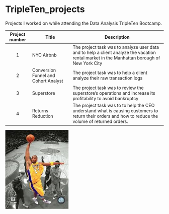 # TripleTen_projects
Projects I worked on while attending the Data Analysis TripleTen Bootcamp.


| Project number | Title | Description |
| :-----------: | ----------- |----------- |
| 1 | NYC Airbnb| The project task was to analyze user data and to help a client analyze the vacation rental market in the Manhattan borough of New York City |
| 2 | Conversion Funnel and Cohort Analyst| The project task was to help a client analyze their raw transaction logs |
| 3 | Superstore | The project task was  to review the superstore’s operations and increase its profitability to avoid bankruptcy |
| 4 | Returns Reduction | The project task was to to help the CEO understand what is causing customers to return their orders and how to reduce the volume of returned orders.  |
![](kobe.png)
